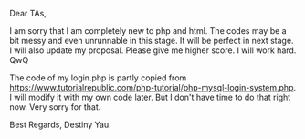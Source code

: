 Dear TAs,

I am sorry that I am completely new to php and html. The codes may be a bit messy and even unrunnable in this stage. 
It will be perfect in next stage. I will also update my proposal. Please give me higher score. I will work hard. QwQ

The code of my login.php is partly copied from https://www.tutorialrepublic.com/php-tutorial/php-mysql-login-system.php.
I will modify it with my own code later. But I don't have time to do that right now. Very sorry for that.

Best Regards,
Destiny Yau
